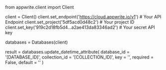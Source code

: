from appwrite.client import Client

client = Client()
client.set_endpoint('https://cloud.appwrite.io/v1') # Your API Endpoint
client.set_project('5df5acd0d48c2') # Your project ID
client.set_key('919c2d18fb5d4...a2ae413da83346ad2') # Your secret API key

databases = Databases(client)

result = databases.update_datetime_attribute(
    database_id = '[DATABASE_ID]',
    collection_id = '[COLLECTION_ID]',
    key = '',
    required = False,
    default = ''
)
